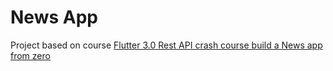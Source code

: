 # News App

Project based on course [Flutter 3.0 Rest API crash course build a News app from zero](https://www.udemy.com/course/flutter-30rest-api-crash-course-build-a-news-app-from-zero/)
